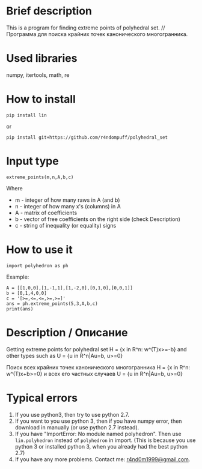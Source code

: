 # Brief description
This is a program for finding extreme points of polyhedral set. //
Программа для поиска крайних точек канонического многогранника.

# Used libraries
numpy, itertools, math, re

# How to install

    pip install lin

or

    pip install git+https://github.com/r4ndompuff/polyhedral_set

# Input type

    extreme_points(m,n,A,b,c)
    
Where

* m - integer of how many raws in A (and b)
* n - integer of how many x's (columns) in A
* A - matrix of coefficients
* b - vector of free coefficients on the right side (check 
  Description)
* c - string of inequality (or equality) signs 

# How to use it

    import polyhedron as ph

Example:

    A = [[1,0,0],[1,-1,1],[1,-2,0],[0,1,0],[0,0,1]]
    b = [0,1,4,0,0]
    c = '[>=,<=,<=,>=,>=]'
    ans = ph.extreme_points(5,3,A,b,c)
    print(ans)

# Description / Описание

Getting extreme points for polyhedral set H = {x in R^n: w^(T)x>=-b} and other 
types such as U = {u in R^n|Au=b, u>=0}

Поиск всех крайних точек канонического многогранника H = {x in R^n: w^(T)x+b>=0} 
и всех его частных случаев U = {u in R^n|Au=b, u>=0}

# Typical errors

1) If you use python3, then try to use python 2.7.
2) If you want to you use python 3, then if you have numpy error, then download 
   in manually (or use python 2.7 instead).
3) If you have "ImportError: No module named polyhedron". Then use 
   `lin.polyhedron` instead of `polyhedron` in import. (This is because you use 
   python 3 or installed python 3, when you already had the best python 2.7)
4) If you have any more problems. Contact me: r4nd0m1999@gmail.com.
